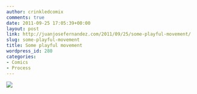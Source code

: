 ```yaml
---
author: crinkledcomix
comments: true
date: 2011-09-25 17:05:39+00:00
layout: post
link: http://juanjosefernandez.com/2011/09/25/some-playful-movement/
slug: some-playful-movement
title: Some playful movement
wordpress_id: 280
categories:
- Comics
- Process
---
```


[![](http://fernandezjuanjose.files.wordpress.com/2011/09/play.jpeg?w=595)](http://fernandezjuanjose.files.wordpress.com/2011/09/play.jpeg)
